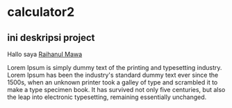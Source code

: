 # calculator2

## ini deskripsi project

Hallo saya [Raihanul Mawa](https://github.com/mwrayhan/)

Lorem Ipsum is simply dummy text of the printing and typesetting industry. Lorem Ipsum has been the industry's standard dummy text ever since the 1500s, when an unknown printer took a galley of type and scrambled it to make a type specimen book. It has survived not only five centuries, but also the leap into electronic typesetting, remaining essentially unchanged. 
